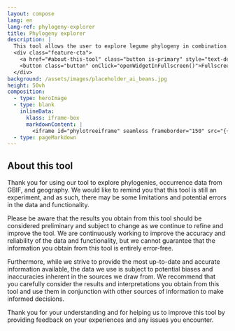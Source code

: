 ```yaml
---
layout: compose
lang: en
lang-ref: phylogeny-explorer
title: Phylogeny explorer
description: |
  This tool allows the user to explore legume phylogeny in combination with occurrence data from GBIF, and geography. We would like to remind you that this tool is still an experiment, and as such, there may be some limitations and potential errors in the data and functionality.
  <div class="feature-cta">
    <a href="#about-this-tool" class="button is-primary" style="text-decoration: none;">Learn more</a>
    <button class="button" onClick="openWidgetInFullscreen()">Fullscreen</button>
  </div>
background: /assets/images/placeholder_ai_beans.jpg
height: 50vh
composition: 
  - type: heroImage
  - type: blank
    inlineData: 
      klass: iframe-box
      markdownContent: |
        <iframe id="phylotreeiframe" seamless frameborder="150" src="{{ site.phylo.tool }}/explore?explore={{ site.url | url_encode}}{{ site.phylo.treePath | url_encode}}&template={{ site.url | url_encode}}{{ site.phylo.template | url_encode}}" height = '790' width="1370" style="height: calc(100vh - 68px);" scrolling='yes' ></iframe> 
  - type: pageMarkdown
---
```


<script>
  var elem = document.getElementById("phylotreeiframe");
  function openWidgetInFullscreen() {
    if (elem.requestFullscreen) {
      elem.requestFullscreen();
    } else if (elem.webkitRequestFullscreen) { /* Safari */
      elem.webkitRequestFullscreen();
    } else if (elem.msRequestFullscreen) { /* IE11 */
      elem.msRequestFullscreen();
    }
  }
</script>

## About this tool

Thank you for using our tool to explore phylogenies, occurrence data from GBIF, and geography. We would like to remind you that this tool is still an experiment, and as such, there may be some limitations and potential errors in the data and functionality.

Please be aware that the results you obtain from this tool should be considered preliminary and subject to change as we continue to refine and improve the tool. We are continuously working to improve the accuracy and reliability of the data and functionality, but we cannot guarantee that the information you obtain from this tool is entirely error-free.

Furthermore, while we strive to provide the most up-to-date and accurate information available, the data we use is subject to potential biases and inaccuracies inherent in the sources we draw from. We recommend that you carefully consider the results and interpretations you obtain from this tool and use them in conjunction with other sources of information to make informed decisions.

Thank you for your understanding and for helping us to improve this tool by providing feedback on your experiences and any issues you encounter.